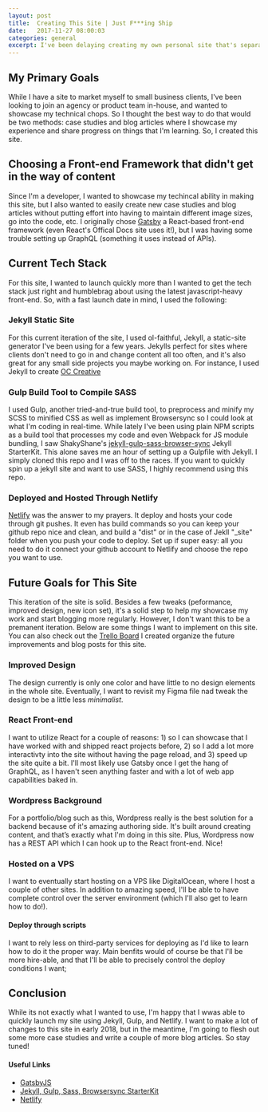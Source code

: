 ```yaml
---
layout: post
title:  Creating This Site | Just F***ing Ship
date:   2017-11-27 08:00:03
categories: general
excerpt: I've been delaying creating my own personal site that's separate from my site I have for small business client work, so I finally made something. Here's how I made it.
---
```


## My Primary Goals
While I have a site to market myself to small business clients, I've been looking to join an agency or product team in-house, and wanted to showcase my technical chops. So I thought the best way to do that would be two methods: case studies and blog articles where I showcase my experience and share progress on things that I'm learning. So, I created this site.


## Choosing a Front-end Framework that didn't get in the way of content
Since I'm a developer, I wanted to showcase my techincal ability in making this site, but I also wanted to easily create new case studies and blog articles without putting effort into having to maintain different image sizes, go into the code, etc. I originally chose <a href="https://www.gatsbyjs.org/" target="_blank" rel="noopener">Gatsby</a> a React-based front-end framework (even React's Offical Docs site uses it!), but I was having some trouble setting up GraphQL (something it uses instead of APIs).

## Current Tech Stack
For this site, I wanted to launch quickly more than I wanted to get the tech stack just right and humblebrag about using the latest javascript-heavy front-end. So, with a fast launch date in mind, I used the following:

### Jekyll Static Site
For this current iteration of the site, I used ol-faithful, Jekyll, a static-site generator I've been using for a few years. Jekylls perfect for sites where clients don't need to go in and change content all too often, and it's also great for any small side projects you maybe working on. For instance, I used Jekyll to create <a href="//occreative.co/" target="_blank" rel="noopener">OC Creative</a>

### Gulp Build Tool to Compile SASS
I used Gulp, another tried-and-true build tool, to preprocess and minify my SCSS to minified CSS as well as implement Browsersync so I could look at what I'm coding in real-time. While lately I've been using plain NPM scripts as a build tool that processes my code and even Webpack for JS module bundling, I saw ShakyShane's <a href="https://github.com/shakyShane/jekyll-gulp-sass-browser-sync" target="_blank" rel="noopener">jekyll-gulp-sass-browser-sync</a> Jekyll StarterKit. This alone saves me an hour of setting up a Gulpfile with Jekyll. I simply cloned this repo and I was off to the races. If you want to quickly spin up a jekyll site and want to use SASS, I highly recommend using this repo.

### Deployed and Hosted Through Netlify
<a href="https://netlify.com" target="_blank" rel="noopener">Netlify</a> was the answer to my prayers. It deploy and hosts your code through git pushes. It even has build commands so you can keep your github repo nice and clean, and build a "dist" or in the case of Jekll "_site" folder when you push your code to deploy. Set up if super easy: all you need to do it connect your github account to Netlify and choose the repo you want to use.

## Future Goals for This Site
This iteration of the site is solid. Besides a few tweaks (peformance, improved design, new icon set), it's a solid step to help my showcase my work and start blogging more regularly. However, I don't want this to be a premanent iteration. Below are some things I want to implement on this site. You can also check out the <a href="https://trello.com/b/aJBVs9pE" target="_blank" rel="noopener">Trello Board</a> I created organize the future improvements and blog posts for this site.

### Improved Design
The design currently is only one color and have little to no design elements in the whole site. Eventually, I want to revisit my Figma file nad tweak the design to be a little less *minimalist*.

### React Front-end
I want to utilize React for a couple of reasons: 1) so I can showcase that I have worked with and shipped react projects before, 2) so I add a lot more interactivty into the site without having the page reload, and 3) speed up the site quite a bit. I'll most likely use Gatsby once I get the hang of GraphQL, as I haven't seen anything faster and with a lot of web app capabilities baked in.

### Wordpress Background
For a portfolio/blog such as this, Wordpress really is the best solution for a backend because of it's amazing authoring side. It's built around creating content, and that’s exactly what I'm doing in this site. Plus, Wordpress now has a REST API which I can hook up to the React front-end. Nice!

### Hosted on a VPS
I want to eventually start hosting on a VPS like DigitalOcean, where I host a couple of other sites. In addition to amazing speed, I'll be able to have complete control over the server environment (which I'll also get to learn how to do!).

#### Deploy through scripts
I want to rely less on third-party services for deploying as I'd like to learn how to do it the proper way. Main benfits would of course be that I'll be more hire-able, and that I'll be able to precisely control the deploy conditions I want;

## Conclusion
While its not exactly what I wanted to use, I'm happy that I wwas able to quickly launch my site using Jekyll, Gulp, and Netlify. I want to make a lot of changes to this site in early 2018, but in the meantime, I'm going to flesh out some more case studies and write a couple of more blog articles. So stay tuned!

#### Useful Links

- <a href="https://www.gatsbyjs.org/" target="_blank" rel="noopener">GatsbyJS</a>
- <a href="https://github.com/shakyShane/jekyll-gulp-sass-browser-sync" target="_blank" rel="noopener">Jekyll, Gulp, Sass, Browsersync StarterKit</a>
- <a href="https://netlify.com" target="_blank" rel="noopener">Netlify</a>